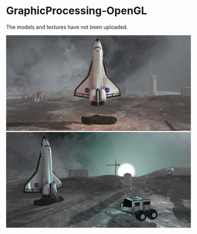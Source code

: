 # GraphicProcessing-OpenGL

The models and textures have not been uploaded.  

![](Images/img1.jpg)
![](Images/img2.jpg)
